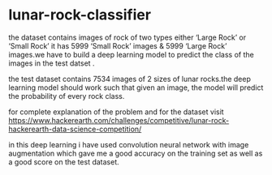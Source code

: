 # lunar-rock-classifier

the dataset contains images of rock of two types either ‘Large Rock’ or ‘Small Rock’ it has 5999 ‘Small Rock’ images & 5999
‘Large Rock’ images.we have to build a deep learning model to predict the class of the images in the test datset .

the test dataset contains 7534 images of 2 sizes of lunar rocks.the deep learning model should work such that given an image,
the model will predict the probability of every rock class.

for complete explanation of the problem and for the dataset visit https://www.hackerearth.com/challenges/competitive/lunar-rock-hackerearth-data-science-competition/


in this deep learning i have used convolution neural network with image augmentation which gave me a good accuracy on the
training set as well as a good score on the test dataset.





